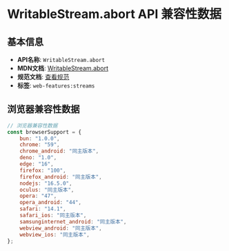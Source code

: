 # WritableStream.abort API 兼容性数据

## 基本信息

- **API名称**: `WritableStream.abort`
- **MDN文档**: [WritableStream.abort](https://developer.mozilla.org/docs/Web/API/WritableStream/abort)
- **规范文档**: [查看规范](https://streams.spec.whatwg.org/#ref-for-ws-abort③)
- **标签**: `web-features:streams`

## 浏览器兼容性数据

```javascript
// 浏览器兼容性数据
const browserSupport = {
    bun: "1.0.0",
    chrome: "59",
    chrome_android: "同主版本",
    deno: "1.0",
    edge: "16",
    firefox: "100",
    firefox_android: "同主版本",
    nodejs: "16.5.0",
    oculus: "同主版本",
    opera: "47",
    opera_android: "44",
    safari: "14.1",
    safari_ios: "同主版本",
    samsunginternet_android: "同主版本",
    webview_android: "同主版本",
    webview_ios: "同主版本",
};

```

